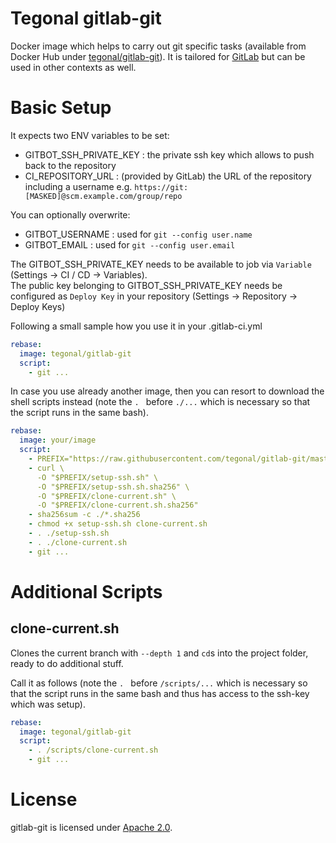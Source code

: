 # Tegonal gitlab-git

Docker image which helps to carry out git specific tasks (available from Docker Hub under [tegonal/gitlab-git](https://hub.docker.com/r/tegonal/gitlab-git)).
It is tailored for [GitLab](https://gitlab.com) but can be used in other contexts as well.

# Basic Setup

It expects two ENV variables to be set:
- GITBOT_SSH_PRIVATE_KEY : the private ssh key which allows to push back to the repository
- CI_REPOSITORY_URL : (provided by GitLab) the URL of the repository including a username e.g. `https://git:[MASKED]@scm.example.com/group/repo`

You can optionally overwrite:
- GITBOT_USERNAME : used for `git --config user.name`
- GITBOT_EMAIL : used for `git --config user.email`


The GITBOT_SSH_PRIVATE_KEY needs to be available to job via `Variable` (Settings -> CI / CD -> Variables).  
The public key belonging to GITBOT_SSH_PRIVATE_KEY needs be configured as `Deploy Key` in your repository (Settings -> Repository -> Deploy Keys)

Following a small sample how you use it in your .gitlab-ci.yml 
```yml
rebase: 
  image: tegonal/gitlab-git
  script:
    - git ...
```

In case you use already another image, then you can resort to download the shell scripts instead (note the `. ` before `./...` which is necessary so that the script runs in the same bash).

```yml
rebase: 
  image: your/image
  script:
    - PREFIX="https://raw.githubusercontent.com/tegonal/gitlab-git/master/scripts"
    - curl \
      -O "$PREFIX/setup-ssh.sh" \
      -O "$PREFIX/setup-ssh.sh.sha256" \
      -O "$PREFIX/clone-current.sh" \
      -O "$PREFIX/clone-current.sh.sha256"
    - sha256sum -c ./*.sha256 
    - chmod +x setup-ssh.sh clone-current.sh
    - . ./setup-ssh.sh
    - . ./clone-current.sh
    - git ...
```

# Additional Scripts

## clone-current.sh

Clones the current branch with `--depth 1` and `cd`s into the project folder, ready to do additional stuff.


Call it as follows (note the `. ` before `/scripts/...` which is necessary so that the script runs in the same bash and thus has access to the ssh-key which was setup).

```yml
rebase: 
  image: tegonal/gitlab-git
  script:
    - . /scripts/clone-current.sh
    - git ...

```


# License
gitlab-git is licensed under [Apache 2.0](http://opensource.org/licenses/Apache2.0).
